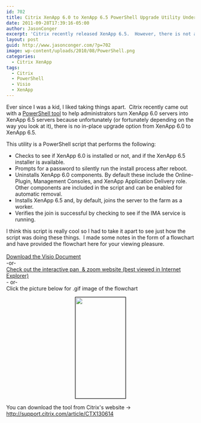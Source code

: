 ```yaml
---
id: 702
title: Citrix XenApp 6.0 to XenApp 6.5 PowerShell Upgrade Utility Under the Hood
date: 2011-09-28T17:39:16-05:00
author: JasonConger
excerpt: 'Citrix recently released XenApp 6.5.  However, there is not a way to do an in-place upgrade from XenApp 6.0 to XenApp 6.5.  This means that the Citrix administrator will have to uninstall XenApp 6.0 components and install XenApp 6.5 components.  Citrix released a PowerShell utility to help in this process, and in this post I break that utility down into a Visio flowchart to you can understand what is going on behind the scenes.'
layout: post
guid: http://www.jasonconger.com/?p=702
image: wp-content/uploads/2010/08/PowerShell.png
categories:
  - Citrix XenApp
tags:
  - Citrix
  - PowerShell
  - Visio
  - XenApp
---
```

Ever since I was a kid, I liked taking things apart.  Citrix recently came out with a <a title="Citrix XenApp 6.0 to 6.5 Upgrade Utility" href="http://support.citrix.com/article/CTX130614" target="_blank">PowerShell tool</a> to help administrators turn XenApp 6.0 servers into XenApp 6.5 servers because unfortunately (or fortunately depending on the way you look at it), there is no in-place upgrade option from XenApp 6.0 to XenApp 6.5.

This utility is a PowerShell script that performs the following:
<ul>
	<li>Checks to see if XenApp 6.0 is installed or not, and if the XenApp 6.5 installer is available.</li>
	<li>Prompts for a password to silently run the install process after reboot.</li>
	<li>Uninstalls XenApp 6.0 components. By default these include the Online-Plugin, Management Consoles, and XenApp Application Delivery role. Other components are included in the script and can be enabled for automatic removal.</li>
	<li>Installs XenApp 6.5 and, by default, joins the server to the farm as a worker.</li>
	<li>Verifies the join is successful by checking to see if the IMA service is running.</li>
</ul>
<div>I think this script is really cool so I had to take it apart to see just how the script was doing these things.  I made some notes in the form of a flowchart and have provided the flowchart here for your viewing pleasure.</div>
&nbsp;
<div><a title="Citrix XenApp 6.0 to 6.5 Upgrade Tool Visio Drawing" href="http://www.jasonconger.com/Visio drawings/XenApp Upgrade Tool/XenApp Upgrade Tool.vsd">Download the Visio Document</a></div>
<div>-or-</div>
<div><a title="Citrix XenApp 6.0 to 6.5 Upgrade Tool" href="http://www.jasonconger.com/Visio%20drawings/XenApp%20Upgrade%20Tool/XenApp%20Upgrade%20Tool.htm" target="_blank">Check out the interactive pan  &amp; zoom website (best viewed in Internet Explorer)</a></div>
<div>- or-</div>
<div>Click the picture below for .gif image of the flowchart</div>
<p style="text-align: center;"><a href="http://www.jasonconger.com/wp-content/uploads/2011/09/XenApp-Upgrade-Tool.gif" target="_blank"><img class="size-medium wp-image-703 aligncenter" style="border: 1px solid #000;" title="XenApp Upgrade Tool" src="http://www.jasonconger.com/wp-content/uploads/2011/09/XenApp-Upgrade-Tool-149x300.gif" alt="" width="134" height="270" /></a></p>
You can download the tool from Citrix's website -&gt; <a title="XenApp 6.0 to 6.5 Upgrade Utility" href="http://support.citrix.com/article/CTX130614" target="_blank">http://support.citrix.com/article/CTX130614</a>